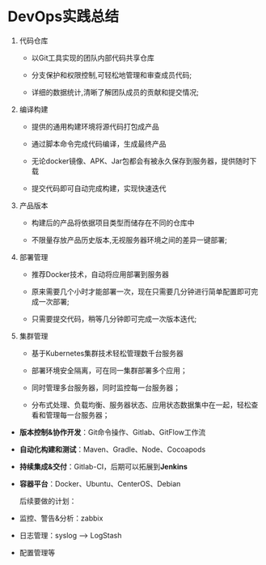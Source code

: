 # DevOps实践总结

1. 代码仓库

   * 以Git工具实现的团队内部代码共享仓库

   * 分支保护和权限控制,可轻松地管理和审查成员代码;

   * 详细的数据统计,清晰了解团队成员的贡献和提交情况;

2. 编译构建

   * 提供的通用构建环境将源代码打包成产品

   * 通过脚本命令完成代码编译，生成最终产品

   * 无论docker镜像、APK、Jar包都会有被永久保存到服务器，提供随时下载

   * 提交代码即可自动完成构建，实现快速迭代

3. 产品版本

   * 构建后的产品将依据项目类型而储存在不同的仓库中

   * 不限量存放产品历史版本,无视服务器环境之间的差异一键部署;

4. 部署管理

   * 推荐Docker技术，自动将应用部署到服务器

   * 原来需要几个小时才能部署一次，现在只需要几分钟进行简单配置即可完成一次部署;

   * 只需要提交代码，稍等几分钟即可完成一次版本迭代;

5. 集群管理

   * 基于Kubernetes集群技术轻松管理数千台服务器

   * 部署环境安全隔离，可在同一集群部署多个应用；

   * 同时管理多台服务器，同时监控每一台服务器；

   * 分布式处理、负载均衡、服务器状态、应用状态数据集中在一起，轻松查看和管理每一台服务器；



* **版本控制&协作开发**：Git命令操作、Gitlab、GitFlow工作流

* **自动化构建和测试**：Maven、Gradle、Node、Cocoapods

* **持续集成&交付**：Gitlab-CI，后期可以拓展到**Jenkins**

* **容器平台**：Docker、Ubuntu、CenterOS、Debian

  后续要做的计划：

* 监控、警告&分析：zabbix

* 日志管理：syslog —&gt; LogStash

* 配置管理等




